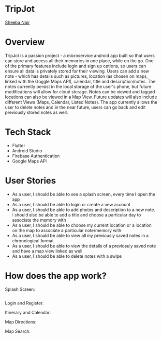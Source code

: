 # TripJot

[Sheeba Nair](https://github.com/sheebanair "Sheeba Nair")

# Overview

TripJot is a passion project - a microservice android app built so that users can store and access all their memories in one place, while on the go. One of the primary features include login and sign up options, so users can ensure all data is privately stored for their viewing. Users can add a new note - which has details such as pictures, location (as chosen on maps, linked with the Goggle Maps API), calendar, title and description/notes. The notes currently persist in the local storage of the user's phone, but future modifications will allow for cloud storage. Notes can be viewed and tagged locations can also be viewed in a Map View. Future updates will also include different Views (Maps, Calendar, Listed Notes). The app currently allows the user to delete notes and in the near future, users can go back and edit previously stored notes as well.


# Tech Stack

<ul>
  <li>Flutter</li>
  <li>Android Studio </li>
  <li>Firebase Authentication </li>
  <li>Google Maps API </li>
</ul>


# User Stories

<ul> 
  <li> As a user, I should be able to see a splash screen, every time I open the app</li>
  <li> As a user, I should be able to login or create a new account</li>
  <li> As a user, I should be able to add photos and description to a new note. I should also be able to add a title and choose a particular day to associate the memory with</li>
  <li> As a user, I should be able to choose my current location or a location on the map to associate a particular note/memory with</li>
  <li> As a user, I should be able to view all my previously saved notes in a chronological format</li>
  <li> As a user, I should be able to view the details of a previosuly saved note and have a map view linked as well</li>
  <li> As a user, I should be able to delete notes with a swipe</li>
</ul>

# How does the app work?
Splash Screen:
<br />

<img src="">

Login and Register:
<br />
<img src="">

Itinerary and Calendar:
<br />
<img src="">

Map Directions:
<br />
<img src="">

Map Search:
<br />
<img src="">
